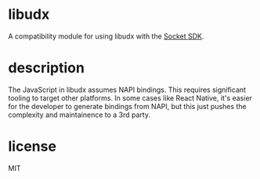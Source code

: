 # libudx

A compatibility module for using libudx with the [Socket SDK][0].

# description

The JavaScript in libudx assumes NAPI bindings. This
requires significant tooling to target other platforms. In
some cases like React Native, it's easier for the developer
to generate bindings from NAPI, but this just pushes the
complexity and maintainence to a 3rd party.

# license

MIT

[0]:https://github.com/socketsupply/socket-sdk
